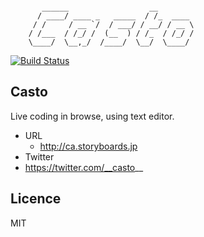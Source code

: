 ```

       ______                  __
      / ____/ ____ _   _____  / /_  ____
     / /     / __ `/  / ___/ / __/ / __ \
    / /___  / /_/ /  (__  ) / /_  / /_/ /
    \____/  \__,_/  /____/  \__/  \____/

```

[![Build Status](https://travis-ci.org/hikarock/casto.svg?branch=master)](https://travis-ci.org/hikarock/casto)


## Casto

Live coding in browse, using text editor.

- URL
  - http://ca.storyboards.jp
- Twitter
 - https://twitter.com/__casto__

## Licence

MIT
